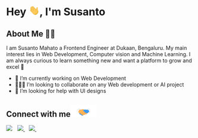 # Hey <img src="https://github.com/nerdyspook/nerdyspook/blob/main/Assets/Hi.gif" width="29px">, I'm Susanto

<!--
**nerdyspook/nerdyspook** is a ✨ _special_ ✨ repository because its `README.md` (this file) appears on your GitHub profile.
-->

## About Me  👨‍🎓
I am Susanto Mahato a Frontend Engineer at Dukaan, Bengaluru. My main interest lies in Web Development, Computer vision and Machine Learning. I am always curious to learn something new and want a platform to grow and excel  🚀

- 🔭 I’m currently working on Web Development
- 🧑‍🤝‍🧑 I’m looking to collaborate on any Web development or AI project
- 🤔 I’m looking for help with UI designs


## Connect with me<img src="https://github.com/nerdyspook/nerdyspook/blob/main/Assets/Handshake.gif" height="32px">
<a href="https://twitter.com/nerdyspook">
    <img width="30px" src="https://www.vectorlogo.zone/logos/twitter/twitter-official.svg">
</a>&ensp;
<a href="https://www.linkedin.com/in/susanto-mahato-761118168">
    <img width="30px" src="https://www.vectorlogo.zone/logos/linkedin/linkedin-icon.svg">
</a>&ensp;
<a href="mailto:sushantomahato1@gmail.com">
  <img align="left" width="30px" src="https://www.vectorlogo.zone/logos/gmail/gmail-icon.svg" />
</a>
